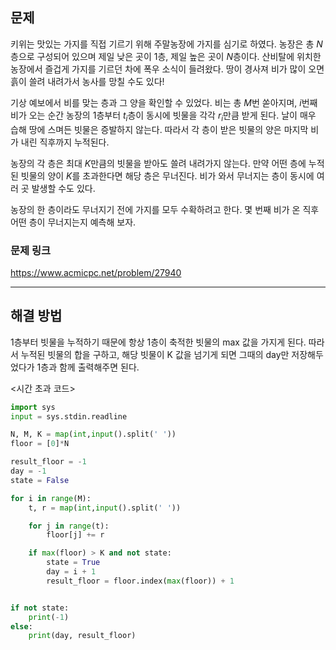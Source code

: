 ## 문제

키위는 맛있는 가지를 직접 기르기 위해 주말농장에 가지를 심기로 하였다. 농장은 총
$N$층으로 구성되어 있으며 제일 낮은 곳이
$1$층, 제일 높은 곳이
$N$층이다. 산비탈에 위치한 농장에서 즐겁게 가지를 기르던 차에 폭우 소식이 들려왔다. 땅이 경사져 비가 많이 오면 흙이 쓸려 내려가서 농사를 망칠 수도 있다!

기상 예보에서 비를 맞는 층과 그 양을 확인할 수 있었다. 비는 총
$M$번 쏟아지며,
$i$번째 비가 오는 순간 농장의
$1$층부터
$t_i$층이 동시에 빗물을 각각
$r_i$만큼 받게 된다. 날이 매우 습해 땅에 스며든 빗물은 증발하지 않는다. 따라서 각 층이 받은 빗물의 양은 마지막 비가 내린 직후까지 누적된다.

농장의 각 층은 최대
$K$만큼의 빗물을 받아도 쓸려 내려가지 않는다. 만약 어떤 층에 누적된 빗물의 양이
$K$를 초과한다면 해당 층은 무너진다. 비가 와서 무너지는 층이 동시에 여러 곳 발생할 수도 있다.

농장의 한 층이라도 무너지기 전에 가지를 모두 수확하려고 한다. 몇 번째 비가 온 직후 어떤 층이 무너지는지 예측해 보자.

### 문제 링크

https://www.acmicpc.net/problem/27940

---

## 해결 방법

1층부터 빗물을 누적하기 때문에 항상 1층이 축적한 빗물의 max 값을 가지게 된다. 따라서 누적된 빗물의 합을 구하고, 해당 빗물이 K 값을 넘기게 되면 그때의 day만 저장해두었다가 1층과 함께 출력해주면 된다.

<시간 초과 코드>

```python
import sys
input = sys.stdin.readline

N, M, K = map(int,input().split(' '))
floor = [0]*N

result_floor = -1
day = -1
state = False

for i in range(M):
    t, r = map(int,input().split(' '))

    for j in range(t):
        floor[j] += r

    if max(floor) > K and not state:
        state = True
        day = i + 1
        result_floor = floor.index(max(floor)) + 1


if not state:
    print(-1)
else:
    print(day, result_floor)

```
